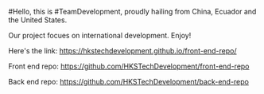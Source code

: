 #Hello, this is #TeamDevelopment, proudly hailing from China, Ecuador and the United States. 

Our project focues on international development. Enjoy! 

Here's the link: https://hkstechdevelopment.github.io/front-end-repo/



Front end repo: https://github.com/HKSTechDevelopment/front-end-repo

Back end repo: https://github.com/HKSTechDevelopment/back-end-repo